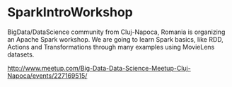 # SparkIntroWorkshop
BigData/DataScience community from Cluj-Napoca, Romania is organizing an Apache Spark workshop. We are going to learn Spark basics, like RDD, Actions and Transformations through many examples using MovieLens datasets. 

http://www.meetup.com/Big-Data-Data-Science-Meetup-Cluj-Napoca/events/227169515/

